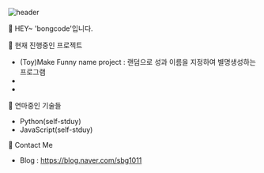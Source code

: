 ![header](https://capsule-render.vercel.app/api?text=Hello%World!&fontSize=70)

👋 HEY~ 'bongcode'입니다.

👷 현재 진행중인 프로젝트
-  (Toy)Make Funny name project : 랜덤으로 성과 이름을 지정하여 별명생성하는 프로그램
-
-
🌱 연마중인 기술들
- Python(self-stduy)
- JavaScript(self-stduy)


👀 Contact Me
- Blog : https://blog.naver.com/sbg1011


